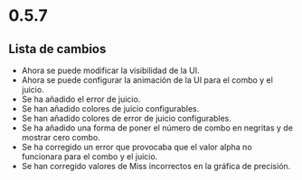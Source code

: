 # 0.5.7

## Lista de cambios

- Ahora se puede modificar la visibilidad de la UI.
- Ahora se puede configurar la animación de la UI para el combo y el juicio.
- Se ha añadido el error de juicio.
- Se han añadido colores de juicio configurables.
- Se han añadido colores de error de juicio configurables.
- Se ha añadido una forma de poner el número de combo en negritas y de mostrar cero combo.
- Se ha corregido un error que provocaba que el valor alpha no funcionara para el combo y el juicio.
- Se han corregido valores de Miss incorrectos en la gráfica de precisión.
